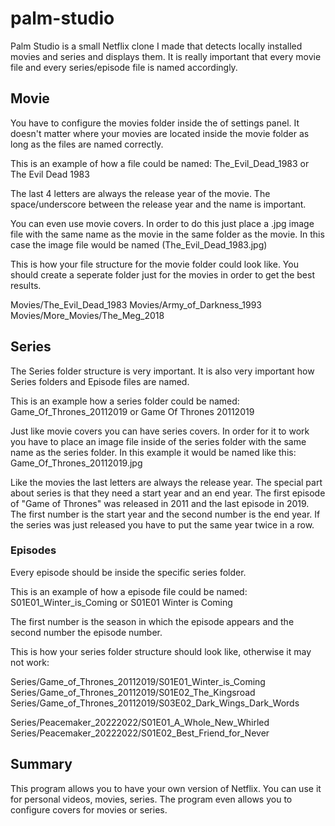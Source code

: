 # palm-studio

Palm Studio is a small Netflix clone I made that detects locally installed movies and series and displays them. It is really important that every movie file and every series/episode file is named accordingly.

## Movie

You have to configure the movies folder inside the of settings panel. It doesn't matter where your movies are located inside the movie folder as long as the files are named correctly.

This is an example of how a file could be named:
The_Evil_Dead_1983	or	The Evil Dead 1983

The last 4 letters are always the release year of the movie. The space/underscore between the release year and the name is important.

You can even use movie covers. In order to do this just place a .jpg image file with the same name as the movie in the same folder as the movie. In this case the image file would be named (The_Evil_Dead_1983.jpg)

This is how your file structure for the movie folder could look like. You should create a seperate folder just for the movies in order to get the best results.

Movies/The_Evil_Dead_1983
Movies/Army_of_Darkness_1993
Movies/More_Movies/The_Meg_2018

## Series

The Series folder structure is very important. It is also very important how Series folders and Episode files are named.

This is an example how a series folder could be named:
Game_Of_Thrones_20112019	or	Game Of Thrones 20112019

Just like movie covers you can have series covers. In order for it to work you have to place an image file inside of the series folder with the same name as the series folder. In this example it would be named like this: Game_Of_Thrones_20112019.jpg

Like the movies the last letters are always the release year. The special part about series is that they need a start year and an end year. The first episode of "Game of Thrones" was released in 2011 and the last episode in 2019.
The first number is the start year and the second number is the end year. If the series was just released you have to put the same year twice in a row.

### Episodes

Every episode should be inside the specific series folder.

This is an example of how a episode file could be named:
S01E01_Winter_is_Coming		or	S01E01 Winter is Coming

The first number is the season in which the episode appears and the second number the episode number.

This is how your series folder structure should look like, otherwise it may not work:

Series/Game_of_Thrones_20112019/S01E01_Winter_is_Coming
Series/Game_of_Thrones_20112019/S01E02_The_Kingsroad
Series/Game_of_Thrones_20112019/S03E02_Dark_Wings_Dark_Words

Series/Peacemaker_20222022/S01E01_A_Whole_New_Whirled
Series/Peacemaker_20222022/S01E02_Best_Friend_for_Never

## Summary

This program allows you to have your own version of Netflix. You can use it for personal videos, movies, series. The program even allows you to configure covers for movies or series.
